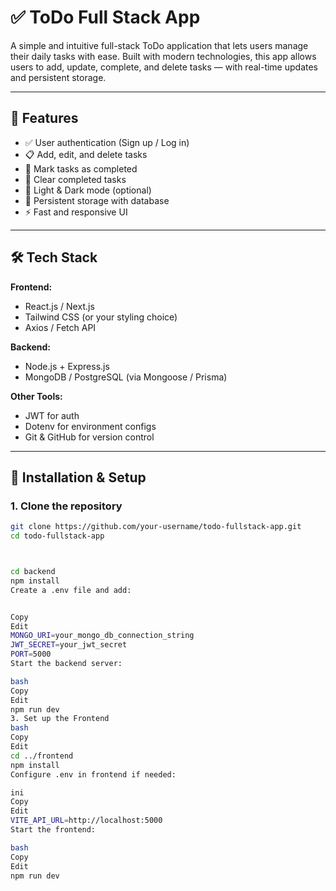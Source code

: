 # ✅ ToDo Full Stack App

A simple and intuitive full-stack ToDo application that lets users manage their daily tasks with ease. Built with modern technologies, this app allows users to add, update, complete, and delete tasks — with real-time updates and persistent storage.

---

## 🚀 Features

- ✅ User authentication (Sign up / Log in)
- 📋 Add, edit, and delete tasks
- 📌 Mark tasks as completed
- 🧹 Clear completed tasks
- 🌙 Light & Dark mode (optional)
- 💾 Persistent storage with database
- ⚡ Fast and responsive UI

---

## 🛠️ Tech Stack

**Frontend:**
- React.js / Next.js
- Tailwind CSS (or your styling choice)
- Axios / Fetch API

**Backend:**
- Node.js + Express.js
- MongoDB / PostgreSQL (via Mongoose / Prisma)

**Other Tools:**
- JWT for auth
- Dotenv for environment configs
- Git & GitHub for version control

---

## 🔧 Installation & Setup

### 1. Clone the repository

```bash
git clone https://github.com/your-username/todo-fullstack-app.git
cd todo-fullstack-app



cd backend
npm install
Create a .env file and add:


Copy
Edit
MONGO_URI=your_mongo_db_connection_string
JWT_SECRET=your_jwt_secret
PORT=5000
Start the backend server:

bash
Copy
Edit
npm run dev
3. Set up the Frontend
bash
Copy
Edit
cd ../frontend
npm install
Configure .env in frontend if needed:

ini
Copy
Edit
VITE_API_URL=http://localhost:5000
Start the frontend:

bash
Copy
Edit
npm run dev
